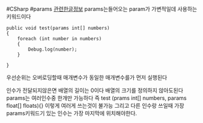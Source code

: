 #CSharp #params
[관련한글정보](https://developer-talk.tistory.com/174)
params는들어오는 param가 가변적일데 사용하는 키워드이다
```CSharp
public void test(params int[] numbers)
{
	foreach (int number in numbers)
	{
		Debug.log(number);
	}

}
```

우선순위는
오버로딩할때
매개변수가 동일한 매개변수를가 먼저 실행된다

인수가 전달되지않은면 배열의 길이는 0이다
배열의 크기를 정의하지 않아도된다
params는 여러인수중 한개만 가능하다
즉 test (prams int[] numbers, params float[] floats){} 이렇게 여러게 쓰는것이 불가능
그리고 다른 인수랑 쓰일때
가장 params키워드기 있는 인수는 가장 마지막에 위치해야한다.